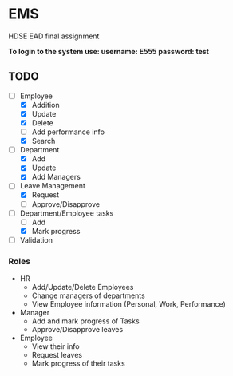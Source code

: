 # EMS
HDSE EAD final assignment

**To login to the system use: username: E555 password: test**

## TODO
- [ ] Employee
    - [x] Addition
    - [x] Update
    - [x] Delete
    - [ ] Add performance info
    - [x] Search
- [ ] Department
    - [x] Add
    - [x] Update
    - [x] Add Managers
- [ ] Leave Management
    - [x] Request
    - [ ] Approve/Disapprove
- [ ] Department/Employee tasks
    - [ ] Add
    - [x] Mark progress
- [ ] Validation
    
### Roles
* HR
    * Add/Update/Delete Employees
    * Change managers of departments
    * View Employee information (Personal, Work, Performance)
* Manager
    * Add and mark progress of Tasks
    * Approve/Disapprove leaves
* Employee
    * View their info
    * Request leaves
    * Mark progress of their tasks

